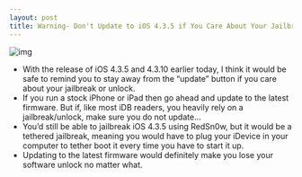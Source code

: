 ```yaml
---
layout: post
title: Warning- Don't Update to iOS 4.3.5 if You Care About Your Jailbreak
---
```

![img](http://media.idownloadblog.com/wp-content/uploads/2010/09/Warning.png)
* With the release of iOS 4.3.5 and 4.3.10 earlier today, I think it would be safe to remind you to stay away from the “update” button if you care about your jailbreak or unlock.
* If you run a stock iPhone or iPad then go ahead and update to the latest firmware. But if, like most iDB readers, you heavily rely on a jailbreak/unlock, make sure you do not update…
* You’d still be able to jailbreak iOS 4.3.5 using RedSn0w, but it would be a tethered jailbreak, meaning you would have to plug your iDevice in your computer to tether boot it every time you have to start it up.
* Updating to the latest firmware would definitely make you lose your software unlock no matter what.

